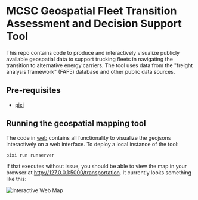 # MCSC Geospatial Fleet Transition Assessment and Decision Support Tool

This repo contains code to produce and interactively visualize publicly available geospatial data to support trucking fleets in navigating the transition to alternative energy carriers. The tool uses data from the "freight analysis framework" (FAF5) database and other public data sources.

## Pre-requisites
* [pixi](https://pixi.sh/latest/)

## Running the geospatial mapping tool

The code in [web](./web) contains all functionality to visualize the geojsons interactively on a web interface. To deploy a local instance of the tool:

```bash 
pixi run runserver
```

If that executes without issue, you should be able to view the map in your browser at http://127.0.0.1:5000/transportation. It currently looks something like this:

![Interactive Web Map](./images/web_map.png)



